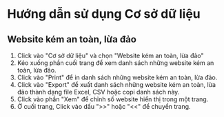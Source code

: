 # Hướng dẫn sử dụng Cơ sở dữ liệu

## Website kém an toàn, lừa đảo

1. Click vào "Cơ sở dữ liệu" và chọn "Website kém an toàn, lừa đảo"
2. Kéo xuống phần cuối trang để xem danh sách những website kém an toàn, lừa đảo.
3. Click vào "Print" để in danh sách những website kém an toàn, lừa đảo.
4. Click vào "Export" để xuất danh sách những website kém an toàn, lừa đảo thành dạng file Excel, CSV hoặc copi danh sách này.
5. Click vào phần "Xem" để chỉnh số website hiển thị trong một trang.
6. Ở cuối trang, Click vào dấu ">>" hoặc "<<" để chuyển trang.



